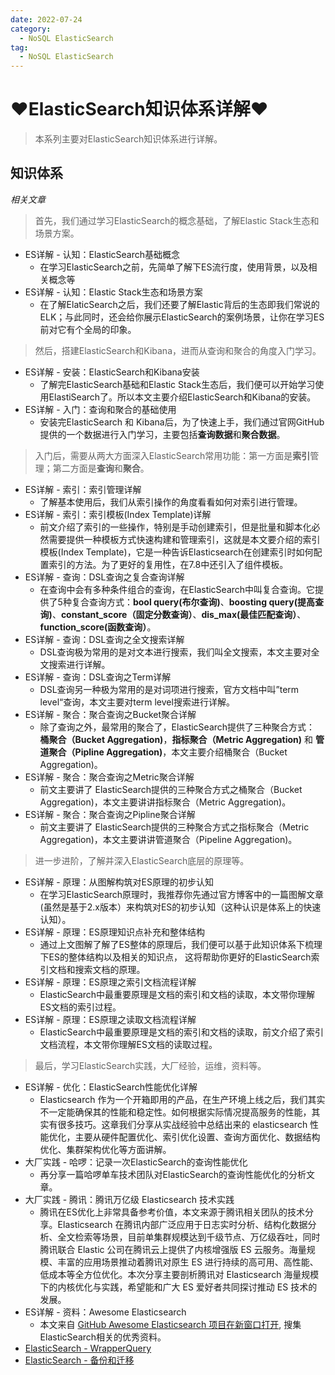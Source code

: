 ```yaml
---
date: 2022-07-24
category:
  - NoSQL ElasticSearch
tag:
  - NoSQL ElasticSearch
---
```

# ♥ElasticSearch知识体系详解♥ 

> 本系列主要对ElasticSearch知识体系进行详解。

## 知识体系

*相关文章*

> 首先，我们通过学习ElasticSearch的概念基础，了解Elastic Stack生态和场景方案。

- ES详解 - 认知：ElasticSearch基础概念
  - 在学习ElasticSearch之前，先简单了解下ES流行度，使用背景，以及相关概念等
- ES详解 - 认知：Elastic Stack生态和场景方案
  - 在了解ElaticSearch之后，我们还要了解Elastic背后的生态即我们常说的ELK；与此同时，还会给你展示ElasticSearch的案例场景，让你在学习ES前对它有个全局的印象。

> 然后，搭建ElasticSearch和Kibana，进而从查询和聚合的角度入门学习。

- ES详解 - 安装：ElasticSearch和Kibana安装
  - 了解完ElasticSearch基础和Elastic Stack生态后，我们便可以开始学习使用ElastiSearch了。所以本文主要介绍ElasticSearch和Kibana的安装。
- ES详解 - 入门：查询和聚合的基础使用
  - 安装完ElasticSearch 和 Kibana后，为了快速上手，我们通过官网GitHub提供的一个数据进行入门学习，主要包括**查询数据**和**聚合数据**。

> 入门后，需要从两大方面深入ElasticSearch常用功能：第一方面是**索引**管理；第二方面是**查询**和**聚合**。

- ES详解 - 索引：索引管理详解
  - 了解基本使用后，我们从索引操作的角度看看如何对索引进行管理。
- ES详解 - 索引：索引模板(Index Template)详解
  - 前文介绍了索引的一些操作，特别是手动创建索引，但是批量和脚本化必然需要提供一种模板方式快速构建和管理索引，这就是本文要介绍的索引模板(Index Template)，它是一种告诉Elasticsearch在创建索引时如何配置索引的方法。为了更好的复用性，在7.8中还引入了组件模板。
- ES详解 - 查询：DSL查询之复合查询详解
  - 在查询中会有多种条件组合的查询，在ElasticSearch中叫复合查询。它提供了5种复合查询方式：**bool query(布尔查询)**、**boosting query(提高查询)**、**constant_score（固定分数查询）**、**dis_max(最佳匹配查询）**、**function_score(函数查询）**。
- ES详解 - 查询：DSL查询之全文搜索详解
  - DSL查询极为常用的是对文本进行搜索，我们叫全文搜索，本文主要对全文搜索进行详解。
- ES详解 - 查询：DSL查询之Term详解
  - DSL查询另一种极为常用的是对词项进行搜索，官方文档中叫”term level“查询，本文主要对term level搜索进行详解。
- ES详解 - 聚合：聚合查询之Bucket聚合详解
  - 除了查询之外，最常用的聚合了，ElasticSearch提供了三种聚合方式： **桶聚合（Bucket Aggregation)**，**指标聚合（Metric Aggregation)** 和 **管道聚合（Pipline Aggregation)**，本文主要介绍桶聚合（Bucket Aggregation)。
- ES详解 - 聚合：聚合查询之Metric聚合详解
  - 前文主要讲了 ElasticSearch提供的三种聚合方式之桶聚合（Bucket Aggregation)，本文主要讲讲指标聚合（Metric Aggregation)。
- ES详解 - 聚合：聚合查询之Pipline聚合详解
  - 前文主要讲了 ElasticSearch提供的三种聚合方式之指标聚合（Metric Aggregation)，本文主要讲讲管道聚合（Pipeline Aggregation)。

> 进一步进阶，了解并深入ElasticSearch底层的原理等。

- ES详解 - 原理：从图解构筑对ES原理的初步认知
  - 在学习ElasticSearch原理时，我推荐你先通过官方博客中的一篇图解文章(虽然是基于2.x版本）来构筑对ES的初步认知（这种认识是体系上的快速认知）。
- ES详解 - 原理：ES原理知识点补充和整体结构
  - 通过上文图解了解了ES整体的原理后，我们便可以基于此知识体系下梳理下ES的整体结构以及相关的知识点， 这将帮助你更好的ElasticSearch索引文档和搜索文档的原理。
- ES详解 - 原理：ES原理之索引文档流程详解
  - ElasticSearch中最重要原理是文档的索引和文档的读取，本文带你理解ES文档的索引过程。
- ES详解 - 原理：ES原理之读取文档流程详解
  - ElasticSearch中最重要原理是文档的索引和文档的读取，前文介绍了索引文档流程，本文带你理解ES文档的读取过程。

> 最后，学习ElasticSearch实践，大厂经验，运维，资料等。

- ES详解 - 优化：ElasticSearch性能优化详解
  - Elasticsearch 作为一个开箱即用的产品，在生产环境上线之后，我们其实不一定能确保其的性能和稳定性。如何根据实际情况提高服务的性能，其实有很多技巧。这章我们分享从实战经验中总结出来的 elasticsearch 性能优化，主要从硬件配置优化、索引优化设置、查询方面优化、数据结构优化、集群架构优化等方面讲解。
- 大厂实践 - 哈啰：记录一次ElasticSearch的查询性能优化
  - 再分享一篇哈啰单车技术团队对ElasticSearch的查询性能优化的分析文章。
- 大厂实践 - 腾讯：腾讯万亿级 Elasticsearch 技术实践
  - 腾讯在ES优化上非常具备参考价值，本文来源于腾讯相关团队的技术分享。Elasticsearch 在腾讯内部广泛应用于日志实时分析、结构化数据分析、全文检索等场景，目前单集群规模达到千级节点、万亿级吞吐，同时腾讯联合 Elastic 公司在腾讯云上提供了内核增强版 ES 云服务。海量规模、丰富的应用场景推动着腾讯对原生 ES 进行持续的高可用、高性能、低成本等全方位优化。本次分享主要剖析腾讯对 Elasticsearch 海量规模下的内核优化与实践，希望能和广大 ES 爱好者共同探讨推动 ES 技术的发展。
- ES详解 - 资料：Awesome Elasticsearch
  - 本文来自 [GitHub Awesome Elasticsearch 项目在新窗口打开](https://github.com/dzharii/awesome-elasticsearch), 搜集ElasticSearch相关的优秀资料。
- [ElasticSearch - WrapperQuery]()
- [ElasticSearch - 备份和迁移]()